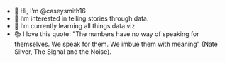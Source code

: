 - 👋 Hi, I’m @caseysmith16
- 👀 I’m interested in telling stories through data. 
- 🌱 I’m currently learning all things data viz. 
- 📚 I love this quote: "The numbers have no way of speaking for themselves. We speak for them. We imbue them with meaning" (Nate Silver, The Signal and the Noise). 

<!---
caseysmith16/caseysmith16 is a ✨ special ✨ repository because its `README.md` (this file) appears on your GitHub profile.
You can click the Preview link to take a look at your changes.
--->

